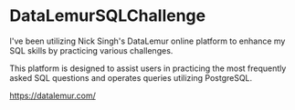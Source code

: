 # DataLemurSQLChallenge

I've been utilizing Nick Singh's DataLemur online platform to enhance 
my SQL skills by practicing various challenges. 

This platform is designed to assist users in practicing the most 
frequently asked SQL questions and operates queries utilizing PostgreSQL.

https://datalemur.com/
